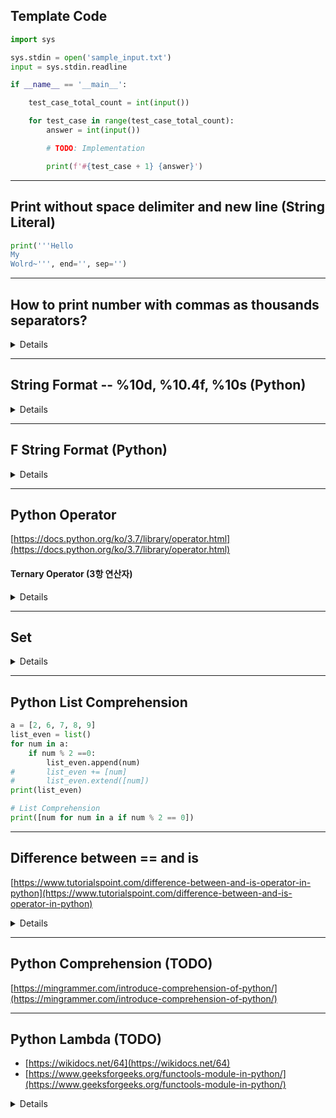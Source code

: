## Template Code
```python
import sys

sys.stdin = open('sample_input.txt')
input = sys.stdin.readline

if __name__ == '__main__':

    test_case_total_count = int(input())

    for test_case in range(test_case_total_count):
        answer = int(input())

        # TODO: Implementation

        print(f'#{test_case + 1} {answer}')

```

---
## Print without space delimiter and new line (String Literal)
```python
print('''Hello
My
Wolrd~''', end='', sep='')
```
---
## How to print number with commas as thousands separators?
<details>
  <summary>Details</summary>
  <p>
    
```python
value_info = {
  "Seoul": [10312545, 91375],
  "Pusan": [3567910, 5868],
  "Incheon": [2758296, 64888],
  "Daegu": [2511676, 17230],
  "Gwangju": [1454636, 29774],
}

for key in value_info:
    print(f"{key.rjust(15)}"
          f"{f'{value_info[key][0]:,d}'.rjust(15)}"
          f"{(('+' if value_info[key][1] >= 0 else '-') + f'{value_info[key][1]:,.0f}').rjust(15)}"
          , sep="")
```
  </p>
</details>

---
## String Format -- %10d, %10.4f, %10s (Python)
<details>
  <summary>Details</summary>
  <p>

```python
# 1. %-formatting
weight = 79.12
print("%-10.4f" % weight)

# 2. format function
print(format(weight, "-10.4f"))

# 3. String 
hash_value = "1234567890"
print("%13s" % hash_value)
# print(format(hash_value, "%13s"))   # ValueError: Invalid format specifier
print(hash_value.rjust(13))

```
  </p>
</details>

---
## F String Format (Python)
<details>
  <summary>Details</summary>
  <p>
    
```python
# 1. %-formatting
arr=[1,2,3]
print("%s %s %s" % (arr[0], arr[1], arr[2]))

truple=(1,2,3)
print("%s %s %s" % truple)


# 2. str.format()
name = "rolroralra"
age = 20
print("Hello, {}. I am {}.".format(name, age))
print("Hello, {1}. You are {0}.".format(age, name))

person = {'name': 'Eric', 'age': 74}
print("Hello, {name}. You are {age}.".format(name=person['name'], age=person['age']))

# You can also use ** to do this neat trick with dictionaries
print("Hello, {name}. You are {age}.".format(**person))


# 3. f string
print(f"Hello, {name}. You are {age}.")
```
  </p>
</details>

---
## Python Operator
[https://docs.python.org/ko/3.7/library/operator.html](https://docs.python.org/ko/3.7/library/operator.html)

#### Ternary Operator (3항 연산자)
<details>
  <summary>Details</summary>
  <p>
    
```python
a = 10
b = 10

# Old Version Ternary Operation (A and B or C)
print(a == b and "TRUE" or "FALSE")
# OUTPUT: TRUE
print(a == b and a - b or a + b)    # This old version ternary operator has this problem
# OUTPUT: 20

# New Ternary Operation in python 2.5
print("TRUE" if a == b else "FALSE")
# OUTPUT: TRUE
print(a - b if a == b else a + b)
# OUTPUT: 0
```
  </p>
</details>


---
## Set
<details>
  <summary>Details</summary>
  <p>
    
```python
set1 = {1,2,3}
set2 = {3,4,5}
print(set1 & set2)
#print(set1.intersection(set2))
print(set1 | set2)
#print(set1.union(set2))
print(set1 - set2)
#print(set1.difference(set2))
print(set1 ^ set2)
#print(set1.symmetric_difference(set2))
```
  </p>
</details>

---
## Python List Comprehension
```python
a = [2, 6, 7, 8, 9]
list_even = list()
for num in a:
    if num % 2 ==0:
        list_even.append(num)
#       list_even += [num]
#       list_even.extend([num])
print(list_even)

# List Comprehension
print([num for num in a if num % 2 == 0])
```

---
## Difference between == and is
[https://www.tutorialspoint.com/difference-between-and-is-operator-in-python](https://www.tutorialspoint.com/difference-between-and-is-operator-in-python)

<details>
  <summary>Details</summary>
  <p>
    
```python
# Python program to  
# illustrate the  
# difference between 
# == and is operator 
# [] is an empty list 
list1 = [] 
list2 = [] 
list3=list1 
  
if (list1 == list2): 
   print("True") 
else: 
   print("False") 
# True

  
if (list1 is list2): 
   print("True") 
else: 
   print("False") 
# False


if (list1 is list3): 
   print("True") 
else:     
   print("False")
# True
```

  </p>
</details>

---
## Python Comprehension (TODO)
[https://mingrammer.com/introduce-comprehension-of-python/](https://mingrammer.com/introduce-comprehension-of-python/)

---
## Python Lambda (TODO)
- [https://wikidocs.net/64](https://wikidocs.net/64)
- [https://www.geeksforgeeks.org/functools-module-in-python/](https://www.geeksforgeeks.org/functools-module-in-python/)

<details>
  <summary>Details</summary>
  <p>
    
```python
import functools
```
  </p>
</details>
